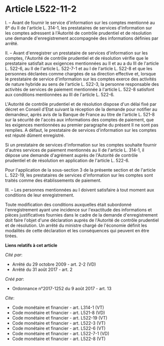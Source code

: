 # Article L522-11-2

I. – Avant de fournir le service d'information sur les comptes mentionné au 8° du II de l'article L. 314-1, les prestataires
de services d'information sur les comptes adressent à l'Autorité de contrôle prudentiel et de résolution une demande
d'enregistrement accompagnée des informations définies par arrêté. 

II. – Avant d'enregistrer un prestataire de services d'information sur les comptes, l'Autorité de contrôle prudentiel et de
résolution vérifie que le prestataire satisfait aux exigences mentionnées au II et au a du III de l'article L. 522-6, au II
de l'article L. 522-7-1 et au I de l'article L. 522-8 et que les personnes déclarées comme chargées de sa direction effective
et, lorsque le prestataire de service d'information sur les comptes exerce des activités de nature hybride au sens de
l'article L. 522-3, la personne responsable des activités de services de paiement mentionnée à l'article L. 522-8 satisfont
aux conditions mentionnées au III de l'article L. 522-6. 

L'Autorité de contrôle prudentiel et de résolution dispose d'un délai fixé par décret en Conseil d'Etat suivant la réception
de la demande pour notifier au demandeur, après avis de la Banque de France au titre de l'article L. 521-8 sur la sécurité de
l'accès aux informations des comptes de paiement, que les exigences mentionnées au premier paragraphe du présent II ne sont
pas remplies. A défaut, le prestataire de services d'information sur les comptes est réputé dûment enregistré. 

Si un prestataire de services d'information sur les comptes souhaite fournir d'autres services de paiement mentionnés au II
de l'article L. 314-1, il dépose une demande d'agrément auprès de l'Autorité de contrôle prudentiel et de résolution en
application de l'article L. 522-6. 

Pour l'application de la sous-section 3 de la présente section et de l'article L. 522-19, les prestataires de services
d'information sur les comptes sont traités comme des établissements de paiement. 

III. – Les personnes mentionnées au I doivent satisfaire à tout moment aux conditions de leur enregistrement. 

Toute modification des conditions auxquelles était subordonné l'enregistrement ayant une incidence sur l'exactitude des
informations et pièces justificatives fournies dans le cadre de la demande d'enregistrement doit faire l'objet d'une
déclaration auprès de l'Autorité de contrôle prudentiel et de résolution. Un arrêté du ministre chargé de l'économie définit
les modalités de cette déclaration et les conséquences qui peuvent en être tirées.

**Liens relatifs à cet article**

_Cité par_:

  - Arrêté du 29 octobre 2009 - art. 2-2 (VD)
  - Arrêté du 31 août 2017 - art. 2

_Créé par_:

  - Ordonnance n°2017-1252 du 9 août 2017 - art. 13

_Cite_:

  - Code monétaire et financier - art. L314-1 (VT)
  - Code monétaire et financier - art. L521-8 (VD)
  - Code monétaire et financier - art. L522-19 (VT)
  - Code monétaire et financier - art. L522-3 (VT)
  - Code monétaire et financier - art. L522-6 (VT)
  - Code monétaire et financier - art. L522-7-1 (VD)
  - Code monétaire et financier - art. L522-8 (VT)

